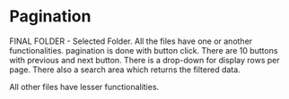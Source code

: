 # Pagination
FINAL FOLDER - Selected Folder.
All the files have one or another functionalities.
pagination is done with button click.
There are 10 buttons with previous and next button.
There is a drop-down for display rows per page.
There also a search area which returns the filtered data.

All other files have lesser functionalities.
